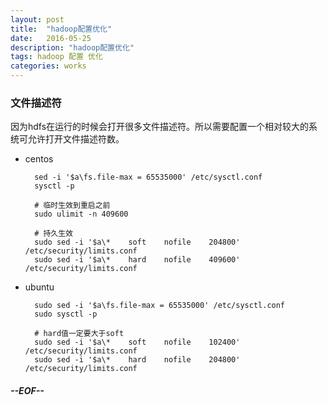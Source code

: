 ```yaml
---
layout: post
title:  "hadoop配置优化"
date:   2016-05-25
description: "hadoop配置优化"
tags: hadoop 配置 优化
categories: works
---
```


### 文件描述符
因为hdfs在运行的时候会打开很多文件描述符。所以需要配置一个相对较大的系统可允许打开文件描述符数。

* centos
	
		sed -i '$a\fs.file-max = 65535000' /etc/sysctl.conf
		sysctl -p
		
		# 临时生效到重启之前
		sudo ulimit -n 409600
		
		# 持久生效
		sudo sed -i '$a\*    soft    nofile    204800' /etc/security/limits.conf
		sudo sed -i '$a\*    hard    nofile    409600' /etc/security/limits.conf

* ubuntu
	
		sudo sed -i '$a\fs.file-max = 65535000' /etc/sysctl.conf
		sudo sysctl -p

		# hard值一定要大于soft
		sudo sed -i '$a\*    soft    nofile    102400' /etc/security/limits.conf
		sudo sed -i '$a\*    hard    nofile    204800' /etc/security/limits.conf


##### --EOF--


